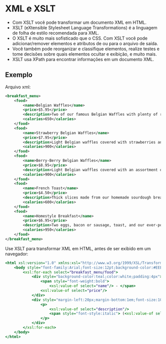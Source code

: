 # XML e XSLT

- Com XSLT você pode transformar um documento XML em HTML.
- XSLT (eXtensible Stylesheet Language Transformations) é a linguagem de folha de estilo recomendada para XML.
- O XSLT é muito mais sofisticado que o CSS. Com XSLT você pode adicionar/remover elementos e atributos de ou para o arquivo de saída.
- Você também pode reorganizar e classifique elementos, realize testes e tome decisões sobre quais elementos ocultar e exibição, e muito mais.
- XSLT usa XPath para encontrar informações em um documento XML.

## Exemplo

Arquivo xml:

~~~xml
<breakfast_menu>
    <food>
        <name>Belgian Waffles</name>
        <price>$5.95</price>
        <description>Two of our famous Belgian Waffles with plenty of real maple syrup</description>
        <calories>650</calories>
    </food>
    <food>
        <name>Strawberry Belgian Waffles</name>
        <price>$7.95</price>
        <description>Light Belgian waffles covered with strawberries and whipped cream</description>
        <calories>900</calories>
    </food>
    <food>
        <name>Berry-Berry Belgian Waffles</name>
        <price>$8.95</price>
        <description>Light Belgian waffles covered with an assortment of fresh berries and whipped cream</description>
        <calories>900</calories>
    </food>
    <food>
        <name>French Toast</name>
        <price>$4.50</price>
        <description>Thick slices made from our homemade sourdough bread</description>
        <calories>600</calories>
    </food>
    <food>
        <name>Homestyle Breakfast</name>
        <price>$6.95</price>
        <description>Two eggs, bacon or sausage, toast, and our ever-popular hash browns</description>
        <calories>950</calories>
    </food>
</breakfast_menu>
~~~

Use XSLT para transformar XML em HTML, antes de ser exibido em um navegador:

~~~xslt
<html xsl:version="1.0" xmlns:xsl="http://www.w3.org/1999/XSL/Transform">
    <body style="font-family:Arial;font-size:12pt;background-color:#EEEEEE">
        <xsl:for-each select="breakfast_menu/food">
            <div style="background-color:teal;color:white;padding:4px">
                <span style="font-weight:bold">
                    <xsl:value-of select="name"/> - </span>
                <xsl:value-of select="price"/>
            </div>
            <div style="margin-left:20px;margin-bottom:1em;font-size:10pt">
                <p>
                    <xsl:value-of select="description"/>
                    <span style="font-style:italic"> (<xsl:value-of select="calories"/> calories per serving)</span>
                </p>
            </div>
        </xsl:for-each>
    </body>
</html>
~~~